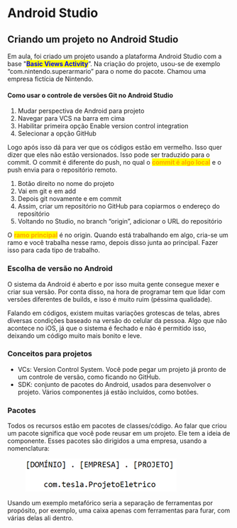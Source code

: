 # Android Studio

## Criando um projeto no Android Studio

Em aula, foi criado um projeto usando a plataforma Android Studio com a base "<mark style="color:blue;">**Basic Views Activity**</mark>”. Na criação do projeto, usou-se de exemplo “com.nintendo.superarmario” para o nome do pacote. Chamou uma empresa fictícia de Nintendo.

#### Como usar o controle de versões Git no Android Studio

1. Mudar perspectiva de Android para projeto
2. Navegar para VCS na barra em cima
3. Habilitar primeira opção Enable version control integration
4. Selecionar a opção GitHub

Logo após isso dá para ver que os códigos estão em vermelho. Isso quer dizer que eles não estão versionados. Isso pode ser traduzido para o commit. O commit é diferente do push, no qual o <mark style="color:orange;">**commit é algo local**</mark> e o push envia para o repositório remoto.

1. Botão direito no nome do projeto
2. Vai em git e em add
3. Depois git novamente e em commit
4. Assim, criar um repositório no GitHub para copiarmos o endereço do repositório
5. Voltando no Studio, no branch “origin”, adicionar o URL do repositório

O <mark style="color:orange;">**ramo principal**</mark> é no origin. Quando está trabalhando em algo, cria-se um ramo e você trabalha nesse ramo, depois disso junta ao principal. Fazer isso para cada tipo de trabalho.

### Escolha de versão no Android

O sistema da Android é aberto e por isso muita gente consegue mexer e criar sua versão. Por conta disso, na hora de programar tem que lidar com versões diferentes de builds, e isso é muito ruim (péssima qualidade).

Falando em códigos, existem muitas variações grotescas de telas, abres diversas condições baseado na versão do celular da pessoa. Algo que não acontece no iOS, já que o sistema é fechado e não é permitido isso, deixando um código muito mais bonito e leve.

### Conceitos para projetos

* VCs: Version Control System. Você pode pegar um projeto já pronto de um controle de versão, como ficando no GitHub.
* SDK: conjunto de pacotes do Android, usados para desenvolver o projeto. Vários componentes já estão incluídos, como botões.



### Pacotes

Todos os recursos estão em pacotes de classes/código. Ao falar que criou um pacote significa que você pode reusar em um projeto. Ele tem a ideia de componente. Esses pacotes são dirigidos a uma empresa, usando a nomenclatura:

<figure><img src="../../../.gitbook/assets/pacotes.png" alt=""><figcaption></figcaption></figure>

Usando um exemplo metafórico seria a separação de ferramentas por propósito, por exemplo, uma caixa apenas com ferramentas para furar, com várias delas ali dentro.
